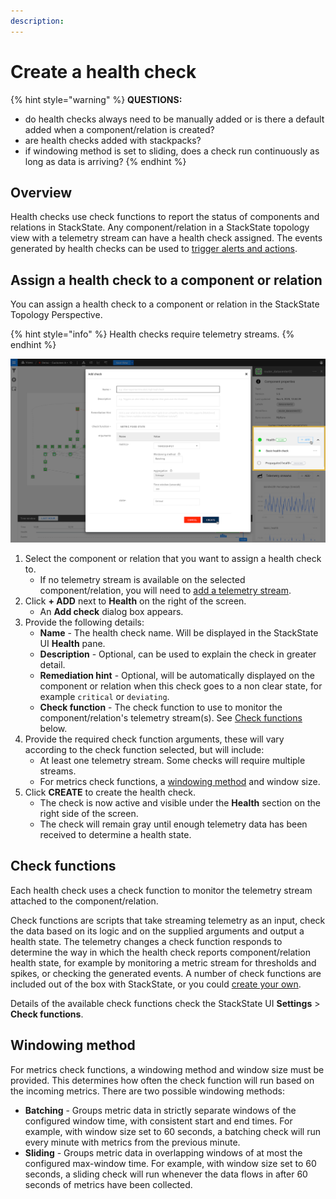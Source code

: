 ```yaml
---
description: 
---
```


# Create a health check

{% hint style="warning" %}
**QUESTIONS:**
- do health checks always need to be manually added or is there a default added when a component/relation is created?
- are health checks added with stackpacks?
- if windowing method is set to sliding, does a check run continuously as long as data is arriving?
{% endhint %}

## Overview

Health checks use check functions to report the status of components and relations in StackState. Any component/relation in a StackState topology view with a telemetry stream can have a health check assigned. The events generated by health checks can be used to [trigger alerts and actions](/use/health-state-and-alerts/add-an-alert.md).

## Assign a health check to a component or relation

You can assign a health check to a component or relation in the StackState Topology Perspective.

{% hint style="info" %}
Health checks require telemetry streams.
{% endhint %}

![Add a health check to a component or relation](/.gitbook/assets/v41_add_health_check.png)

1. Select the component or relation that you want to assign a health check to.
    - If no telemetry stream is available on the selected component/relation, you will need to [add a telemetry stream](/use/health-state-and-alerts/add-telemetry-to-component.md).
3. Click **+ ADD** next to **Health** on the right of the screen. 
    - An **Add check** dialog box appears.
4. Provide the following details:
    - **Name** - The health check name. Will be displayed in the StackState UI **Health** pane.
    - **Description** - Optional, can be used to explain the check in greater detail.
    - **Remediation hint** - Optional, will be automatically displayed on the component or relation when this check goes to a non clear state, for example `critical` or `deviating`.
    - **Check function** - The check function to use to monitor the component/relation's telemetry stream(s). See [Check functions](#check-functions) below.
5. Provide the required check function arguments, these will vary according to the check function selected, but will include:
    - At least one telemetry stream. Some checks will require multiple streams. 
    - For metrics check functions, a [windowing method](#windowing-method) and window size.
9. Click **CREATE** to create the health check. 
    - The check is now active and visible under the **Health** section on the right side of the screen. 
    - The check will remain gray until enough telemetry data has been received to determine a health state.

## Check functions

Each health check uses a check function to monitor the telemetry stream attached to the component/relation. 

Check functions are scripts that take streaming telemetry as an input, check the data based on its logic and on the supplied arguments and output a health state. The telemetry changes a check function responds to determine the way in which the health check reports component/relation health state, for example by monitoring a metric stream for thresholds and spikes, or checking the generated events. 
A number of check functions are included out of the box with StackState, or you could [create your own](/configure/telemetry/checks_and_streams.md#check-functions).

Details of the available check functions check the StackState UI **Settings** > **Check functions**.

## Windowing method

For metrics check functions, a windowing method and window size must be provided. This determines how often the check function will run based on the incoming metrics. There are two possible windowing methods:

- **Batching** - Groups metric data in strictly separate windows of the configured window time, with consistent start and end times. For example, with window size set to 60 seconds, a batching check will run every minute with metrics from the previous minute.
- **Sliding** - Groups metric data in overlapping windows of at most the configured max-window time. For example, with window size set to 60 seconds, a sliding check will run whenever the data flows in after 60 seconds of metrics have been collected.

